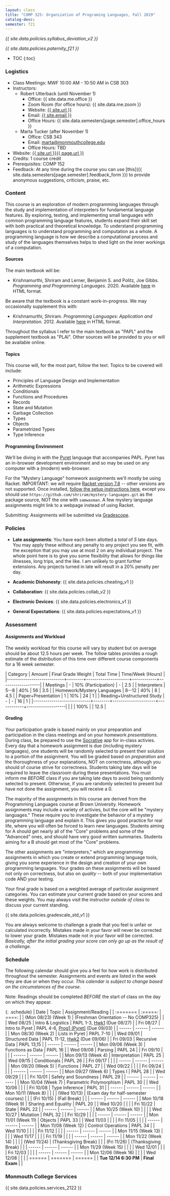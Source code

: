 ```yaml
---
layout: class
title: "COMP 325: Organization of Programing Languages, Fall 2019"
catalog-desc:
semester: f21
---
```


*{{ site.data.policies.syllabus_deviation_v2 }}*

*{{ site.data.policies.paternity_f21 }}*

* TOC
{:toc}

### Logistics

* Class Meetings: MWF 10:00 AM - 10:50 AM in CSB 303
* Instructors: 
  * Robert Utterback (until November 1)
    * Office: {{ site.data.me.office }}
    * Zoom Room (for office hours): {{ site.data.me.zoom }}
    * Website: <a href="{{ site.url }}">{{ site.url }}</a>
    * Email: <a href="mailto:{{ site.email }}">{{ site.email }}</a>
    * Office Hours: {{ site.data.semesters[page.semester].office_hours }}
  * Marta Tucker (after November 1)
    * Office: CSB 343
    * Email: <a href="mailto:marta@monmouthcollege.edu">marta@monmouthcollege.edu</a>
    * Office Hours: TBD
* Website: <a href="{{ site.url }}{{ page.url }}">{{ site.url }}{{ page.url }}</a>
* Credits: 1 course credit
* Prerequisites: COMP 152
* Feedback: At any time during the course you can use
  [this]({{ site.data.semesters[page.semester].feedback_form }}) to provide
  anonymous suggestions, criticism, praise, etc.

### Content

This course is an exploration of modern programming languages through
the study and implementation of interpreters for fundamental language
features. By exploring, testing, and implementing small languages with
common programming language features, students expand their skill set
with both practical and theoretical knowledge. To understand
programming languages is to understand programming and computation as
a whole. A programming language is how we describe a computational
process and study of the languages themselves helps to shed light on
the inner workings of a computation.

#### Sources

The main textbook will be:

* Krishnamurthi, Shriram and Lerner, Benjamin S. and Politz, Joe
Gibbs. *Programming and Programming Languages*. 2020. Available
[here](http://papl.cs.brown.edu/2020/) in HTML format.

Be aware that the textbook is a constant work-in-progress. We may
occasionally supplement this with:

* Krishnamurthi, Shriram. *Programming Languages: Application and
Interpretation*. 2012. Available
[here](http://cs.brown.edu/courses/cs173/2012/book/) in HTML format.

Throughout the syllabus I refer to the main textbook as "PAPL" and the
supplement textbook as "PLAI". Other sources will be provided to you
or will be available online.

#### Topics

This course will, for the most part, follow the text. Topics to be covered will include:

* Principles of Language Design and Implementation
* Arithmetic Expressions
* Conditionals
* Functions and Procedures
* Records
* State and Mutation
* Garbage Collection
* Types
* Objects
* Parametrized Types
* Type Inference

#### Programming Environment

We’ll be diving in with the [Pyret](https://www.pyret.org) language
that accompanies PAPL. Pyret has an in-browser development environment
and so may be used on any computer with a (modern) web-browser.

For the "Mystery Language" homework assignments we'll mostly be using
Racket. IMPORTANT: we will require [Racket version
7.8](https://download.racket-lang.org/racket-v7.8.html) -- other
versions are not supported. Once installed, [follow the setup
instructions
here](http://cs.brown.edu/courses/cs173/2018/web/mysteries/mystery-setup.xml),
except you should use
`https://github.com/shriram/mystery-languages.git` as the package
source, NOT the one with `samwaxman`. A few mystery language
assignments might link to a webpage instead of using Racket.

Submitting: Assignments will be submitted via
[Gradescope](https://www.gradescope.com/).

### Policies

* **Late assignments**: You have each been allotted a *total* of *5*
late days. You may apply these without any penalty to any project you
see fit, with the exception that you may use at most 2 on any
individual project. The whole point here is to give you some
flexibility that allows for things like illnesses, long trips, and the
like. I am unlikely to grant further extensions. Any projects turned
in late will result in a 20% penalty per day.

* **Academic Dishonesty**: {{ site.data.policies.cheating_v1 }}

* **Collaboration**: {{ site.data.policies.collab_v2 }}

* **Electronic Devices**: {{ site.data.policies.electronics_v1 }}

* **General Expectations**: {{ site.data.policies.expectations_v1 }}

### Assessment

#### Assignments and Workload

The weekly workload for this course will vary by student but on
average should be about 12.5 hours per week. The follow tables
provides a rough estimate of the distribution of this time over
different course components for a 16 week semester.

| Category                   | Amount |  Final Grade Weight | Total Time | Time/Week (Hours) |
|----------------------------+--------+---------------------+------------+-------------------|
| Meetings                   |      - | 10% (Participation) |          - |               2.5 |
| Interpreters               |   5--8 |                 40% |         56 |               3.5 |
| Homework/Mystery Languages |  8--12 |                 40% |          8 |               4.5 |
| Paper+Presentation         |      1 |                 10% |         24 |                 1 |
| Reading+Unstructured Study |      - |                   - |         16 |                 1 |
|----------------------------+--------+---------------------+------------+-------------------|
|                            |        |                100% |            |              12.5 |

#### Grading

Your participation grade is based mainly on your preparation and
participation in the class meetings and on your homework
*presentations*. During class, be prepared to use the
[Socrative](socrative.com) app for in-class activies. Every day that a
homework assignment is due (including mystery languages), one students
will be randomly selected to present their solution to a portion of
the assignment. You will be graded based on *preparation* and the
thoroughness of your explanations, NOT on correctness, although you
should of course strive for correctness. Students taking late days
will be required to leave the classroom during these
presentations. You must inform me *BEFORE* class if you are taking
late days to avoid being randomly selected to present. Otherwise, if
you are randomly selected to present but have not done the assignment,
you will receive a 0.

The majority of the assignments in this course are derived from the
Programming Languages course at Brown University. Homework assignments
may include a variety of activies, but the core will be "mystery
languages." These require you to investigate the behavior of a mystery
programming language and explain it. This gives you good practice for
real life, where you will often be forced to learn new
languages. Students aiming for A should get nearly all of the "Core"
problems and some of the "Advanced" ones, and should have very good
written summaries. Students aiming for a B should get most of the
"Core" problems.

The other assignments are "interpreters," which are programming
assignments in which you create or extend programming language tools,
giving you some experience in the design and creation of your own
programming languages. Your grades on these assignments will be based
not only on correctness, but also on *quality* -- both of your
implementation code AND your testing.

Your final grade is based on a weighted average of particular
assignment categories. You can estimate your current grade based on
your scores and these weights. You may always visit the instructor
*outside of class* to discuss your current standing.

{{ site.data.policies.gradescale_std_v1 }}

You are always welcome to challenge a grade that you feel is unfair or
calculated incorrectly. Mistakes made in your favor will never be
corrected to lower your grade. Mistakes made not in your favor will be
corrected. *Basically, after the initial grading your score can only
go up as the result of a challenge.*

### Schedule
The following calendar should give you a feel for how work is
distributed throughout the semester. Assignments and events are listed
in the week they are due or when they occur. *This calendar is subject
to change based on the circumstances of the course*.

Note: Readings should be completed *BEFORE* the start of class on the
day on which they appear.

{: .schedule}
| Date                  | Topic                                | Assignment/Reading                             |
| :=======              | :=====:                              | ====:                                          |
| (Mon 08/23) (Week 1)  | (Freshman Orientation -- No COMP325) |                                                |
| Wed 08/25             | Intro & Logistics                    | PAPL 1-3, [Hwk1](./hwk1) (Due 08/27)           |
| Fri 08/27             | Intro to Pyret                       | PAPL 4-6, [Prog1 (Pyret)](./prog1) (Due 09/03) |
| ------                | ------                               | ------                                         |
| Mon 08/30 (Week 2)    | Lists in Pyret                       | PAPL 7-10                                      |
| Wed 09/01             | Structured Data                      | PAPL 11-12, [Hwk2](./hwk2) (Due 09/06)         |
| Fri 09/03             | Recursive Data                       | PAPL 13,15                                     |
| ------                | ------                               | ------                                         |
| Mon 09/06 (Week 3)    | Functions as Data                    | PAPL 16                                        |
| Wed 09/08             | Parsing                              | PAPL 24                                        |
| Fri 09/10             |                                      |                                                |
| ------                | ------                               | ------                                         |
| Mon 09/13 (Week 4)    | Interpretation                       | PAPL 25                                        |
| Wed 09/15             | Conditionals                         | PAPL 26                                        |
| Fri 09/17             |                                      |                                                |
| ------                | ------                               | ------                                         |
| Mon 09/20 (Week 5)    | Functions                            | PAPL 27                                        |
| Wed 09/22             |                                      |                                                |
| Fri 09/24             |                                      |                                                |
| ------                | ------                               | ------                                         |
| Mon 09/27 (Week 6)    | Types I                              | PAPL 28                                        |
| Wed 09/29             |                                      |                                                |
| Fri 10/01             | Safety and Soundness                 | PAPL 29                                        |
| ------                | ------                               | ------                                         |
| Mon 10/04 (Week 7)    | Parametric Polymorphism              | PAPL 30                                        |
| Wed 10/06             |                                      |                                                |
| Fri 10/08             | Type Inference                       | PAPL 31                                        |
| ------                | ------                               | ------                                         |
| Mon 10/11 (Week 8)    |                                      |                                                |
| (Wed 10/13)           | (Exam day for half-semester courses) |                                                |
| (Fri 10/15)           | (Fall Break)                         |                                                |
| ------                | ------                               | ------                                         |
| Mon 10/18 (Week 9)    | Sharing and Equality                 | PAPL 20                                        |
| Wed 10/20             |                                      |                                                |
| Fri 10/22             | State                                | PAPL 22                                        |
| ------                | ------                               | ------                                         |
| Mon 10/25 (Week 10)   |                                      |                                                |
| Wed 10/27             | Mutation                             | PAPL 32                                        |
| Fri 10/29             |                                      |                                                |
| ------                | ------                               | ------                                         |
| Mon 11/01 (Week 11)   | Objects                              | PAPL 33                                        |
| Wed 11/03             |                                      |                                                |
| Fri 11/05             |                                      |                                                |
| ------                | ------                               | ------                                         |
| Mon 11/08 (Week 12)   | Control Operations                   | PAPL 34                                        |
| Wed 11/10             |                                      |                                                |
| Fri 11/12             |                                      |                                                |
| ------                | ------                               | ------                                         |
| Mon 11/15 (Week 13)   |                                      |                                                |
| Wed 11/17             |                                      |                                                |
| Fri 11/19             |                                      |                                                |
| ------                | ------                               | ------                                         |
| Mon 11/22 (Week 14)   |                                      |                                                |
| (Wed 11/24)           | (Thanksgiving Break)                 |                                                |
| (Fri 11/26)           | (Thanksgiving Break)                 |                                                |
| ------                | ------                               | ------                                         |
| Mon 11/29 (Week 15)   |                                      |                                                |
| Wed 12/01             |                                      |                                                |
| Fri 12/03             |                                      |                                                |
| ------                | ------                               | ------                                         |
| Mon 12/06 (Week 16)   |                                      |                                                |
| Wed 12/08             |                                      |                                                |
| ======                | =======                              | ======                                         |
| **Tue 12/14 6:30 PM** | **Final Exam**                       |                                                |

### Monmouth College Services

{{ site.data.policies.services_2122 }}

<!-- Local Variables: -->
<!-- eval: (orgtbl-mode) -->
<!-- End: -->
